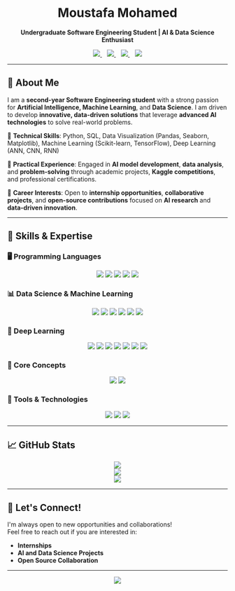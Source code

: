 <h1 align="center">Moustafa Mohamed</h1>

<p align="center">
  <b>Undergraduate Software Engineering Student | AI & Data Science Enthusiast</b>
</p>

<p align="center">
  <a href="https://www.linkedin.com/in/moustafamohamed01/">
    <img src="https://img.shields.io/badge/LinkedIn-0077B5?style=for-the-badge&logo=linkedin&logoColor=white" />
  </a>
  &nbsp;&nbsp;
  <a href="https://www.kaggle.com/moustafamohamed01">
    <img src="https://img.shields.io/badge/Kaggle-20BEFF?style=for-the-badge&logo=kaggle&logoColor=white" />
  </a>
  &nbsp;&nbsp;
  <a href="https://github.com/MoustafaMohamed01">
    <img src="https://img.shields.io/badge/GitHub-181717?style=for-the-badge&logo=github&logoColor=white" />
  </a>
  &nbsp;&nbsp;
  <a href="https://moustafamohamed.netlify.app/">
    <img src="https://img.shields.io/badge/Portfolio-FF5722?style=for-the-badge&logo=google-chrome&logoColor=white" />
  </a>
</p>

---

## 💼 About Me  

I am a **second-year Software Engineering student** with a strong passion for **Artificial Intelligence, Machine Learning**, and **Data Science**. I am driven to develop **innovative, data-driven solutions** that leverage **advanced AI technologies** to solve real-world problems.

🔹 **Technical Skills**: Python, SQL, Data Visualization (Pandas, Seaborn, Matplotlib), Machine Learning (Scikit-learn, TensorFlow), Deep Learning (ANN, CNN, RNN)

🔹 **Practical Experience**: Engaged in **AI model development**, **data analysis**, and **problem-solving** through academic projects, **Kaggle competitions**, and professional certifications.

🔹 **Career Interests**: Open to **internship opportunities**, **collaborative projects**, and **open-source contributions** focused on **AI research** and **data-driven innovation**.

---

## 🚀 Skills & Expertise

### 🖥️ Programming Languages
<p align="center">
  <img src="https://img.shields.io/badge/C-A8B9CC?style=flat-square&logo=c&logoColor=white" />
  <img src="https://img.shields.io/badge/C++-00599C?style=flat-square&logo=c%2B%2B&logoColor=white" />
  <img src="https://img.shields.io/badge/Python-3776AB?style=flat-square&logo=python&logoColor=white" />
  <img src="https://img.shields.io/badge/SQL-4479A1?style=flat-square&logo=mysql&logoColor=white" />
  <img src="https://img.shields.io/badge/JavaScript-F7DF1E?style=flat-square&logo=javascript&logoColor=black" />
</p>

### 📊 Data Science & Machine Learning
<p align="center">
  <img src="https://img.shields.io/badge/NumPy-013243?style=flat-square&logo=numpy&logoColor=white" />
  <img src="https://img.shields.io/badge/Pandas-150458?style=flat-square&logo=pandas&logoColor=white" />
  <img src="https://img.shields.io/badge/Matplotlib-ffffff?style=flat-square&logo=matplotlib&logoColor=black" />
  <img src="https://img.shields.io/badge/Seaborn-2D72B8?style=flat-square&logoColor=white" />
  <img src="https://img.shields.io/badge/Scikit_learn-F7931E?style=flat-square&logo=scikit-learn&logoColor=white" />
  <img src="https://img.shields.io/badge/Machine_Learning-ff9900?style=flat-square&logo=python&logoColor=white" />
</p>

### 🤖 Deep Learning
<p align="center">
  <img src="https://img.shields.io/badge/Deep_Learning-FF6F00?style=flat-square&logo=tensorflow&logoColor=white" />
  <img src="https://img.shields.io/badge/ANN-FF5722?style=flat-square&logo=python&logoColor=white" />
  <img src="https://img.shields.io/badge/CNN-FF5722?style=flat-square&logo=python&logoColor=white" />
  <img src="https://img.shields.io/badge/RNN-FF5722?style=flat-square&logo=python&logoColor=white" />
  <img src="https://img.shields.io/badge/TensorFlow-FF6F00?style=flat-square&logo=tensorflow&logoColor=white" />
  <img src="https://img.shields.io/badge/Keras-D00000?style=flat-square&logo=keras&logoColor=white" />
  <img src="https://img.shields.io/badge/PyTorch-EE4C2C?style=flat-square&logo=pytorch&logoColor=white" />
</p>

### 🎯 Core Concepts
<p align="center">
  <img src="https://img.shields.io/badge/Object_Oriented_Programming_(OOP)-00599C?style=flat-square" />
  <img src="https://img.shields.io/badge/Data_Preprocessing-0073CF?style=flat-square&logo=python&logoColor=white" />
</p>

### 🔧 Tools & Technologies
<p align="center">
  <img src="https://img.shields.io/badge/Git-F05032?style=flat-square&logo=git&logoColor=white" />
  <img src="https://img.shields.io/badge/Jupyter-F37626?style=flat-square&logo=jupyter&logoColor=white" />
  <img src="https://img.shields.io/badge/Power_BI-F2C811?style=flat-square&logo=powerbi&logoColor=black" />
</p>

---

## 📈 GitHub Stats
<p align="center">
  <img src="https://github-readme-stats.vercel.app/api?username=MoustafaMohamed01&theme=dark&hide_border=false&include_all_commits=false&count_private=false" /><br/>
  <img src="https://github-readme-streak-stats.herokuapp.com/?user=MoustafaMohamed01&theme=dark&hide_border=false" /><br/>
  <img src="https://github-readme-stats.vercel.app/api/top-langs/?username=MoustafaMohamed01&theme=dark&hide_border=false&include_all_commits=false&count_private=false&layout=compact" />
</p>

---

## 🤝 Let's Connect!

I'm always open to new opportunities and collaborations!  
Feel free to reach out if you are interested in:  
- **Internships**  
- **AI and Data Science Projects**  
- **Open Source Collaboration**

---

<p align="center">
  <a href="https://visitcount.itsvg.in/api?id=MoustafaMohamed01&icon=0&color=0">
    <img src="https://visitcount.itsvg.in/api?id=MoustafaMohamed01&icon=0&color=0" />
  </a>
</p>
